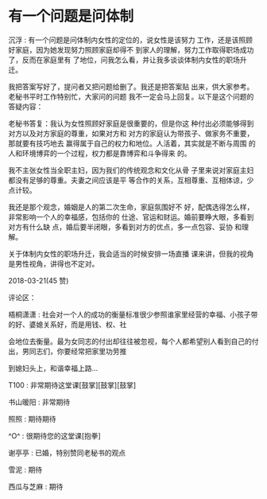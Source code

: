# 有一个问题是问体制

沉浮 : 有一个问题是问体制内女性的定位的，说女性是该努力 工作，还是该照顾好家庭，因为她发现努力照顾家庭却得不 到家人的理解，努力工作取得职场成功了，反而在家庭里有 了地位，问我怎么看，并让我多谈谈体制内女性的职场升 迁。

我把答案写好了，提问者又把问题给删了。我还是把答案贴 出来，供大家参考。老秘书平时工作特别忙，大家问的问题 我不一定会马上回复。以下是这个问题的答疑内容：

老秘书答复：我认为女性照顾好家庭是很重要的，但是你这 种付出必须能够得到对方以及对方家庭的尊重，如果对方和 对方的家庭认为带孩子、做家务不重要，那就要有技巧地去 赢得属于自己的权力和地位。人活着，其实就是不断与周围 的人和环境博弈的一个过程，权力都是靠博弈和斗争得来 的。

我不主张女性当全职主妇，因为我们的传统观念和文化从骨 子里来说对家庭主妇都没有足够的尊重。夫妻之间应该是平 等合作的关系，互相尊重、互相体谅，少点计较。

我还是那个观念，婚姻是人的第二次生命，家庭氛围好不 好，配偶选得怎么样，非常影响一个人的幸福感，包括你的 仕途、官运和财运。婚前要睁大眼，多看到对方有什么缺 点，婚后要半闭眼，多看到对方的优点，多一点包容、妥协 和理解。

关于体制内女性的职场升迁，我会适当的时候安排一场直播 课来讲，但我的视角是男性视角，讲得也不定对。

2018-03-21(45 赞)

评论区：

梧桐潇潇 : 社会对一个人的成功的衡量标准很少参照谁家里经营的幸福、小孩子带的好、婆媳关系好，而是用钱、权、社

会地位去衡量。最为女同志的付出却往往被忽视，每个人都希望别人看到自己的付出，男同志们，你要经常把家里功劳推

到媳妇头上，和谐幸福上路…

T100 : 非常期待这堂课[鼓掌][鼓掌][鼓掌]

书山暖阳 : 非常期待

照照 : 期待期待

^O^ : 很期待您的这堂课[抱拳]

谢亭亭 : 已婚，特别赞同老秘书的观点

雪泥 : 期待

西瓜与芝麻 : 期待
